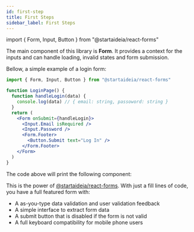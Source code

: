 ```yaml
---
id: first-step
title: First Steps
sidebar_label: First Steps
---
```


import { Form, Input, Button } from "@startaideia/react-forms"

The main component of this library is **Form**. It provides a context for the inputs and can handle loading, invalid states and form submission.

Bellow, a simple example of a login form:

```jsx live
import { Form, Input, Button } from "@startaideia/react-forms"

function LoginPage() {
  function handleLogin(data) {
    console.log(data) // { email: string, passoword: string }
  }
  return (
    <Form onSubmit={handleLogin}>
      <Input.Email isRequired />
      <Input.Password />
      <Form.Footer>
        <Button.Submit text="Log In" />
      </Form.Footer>
    </Form>
  )
}
```

The code above will print the following component:

<div style={{ padding: "30px 0px" }}>
  <Form>
    <Input.Email isRequired />
    <Input.Password />
    <Form.Footer>
      <Button.Submit text="Log In" />
    </Form.Footer>
  </Form>
</div>

This is the power of [@startaideia/react-forms](https://www.npmjs.com/package/@startaideia/react-forms). With just a fill lines of code, you have a full featured form with:

- A as-you-type data validation and user validation feedback
- A simple interface to extract form data
- A submit button that is disabled if the form is not valid
- A full keyboard compatibility for mobile phone users
